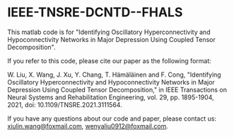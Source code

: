 # IEEE-TNSRE-DCNTD--FHALS
This matlab code is for "Identifying Oscillatory Hyperconnectivity and Hypoconnectivity Networks in Major Depression Using Coupled Tensor Decomposition".

If you refer to this code, please cite our paper as the following format:

W. Liu, X. Wang, J. Xu, Y. Chang, T. Hämäläinen and F. Cong, "Identifying Oscillatory Hyperconnectivity and Hypoconnectivity Networks in Major Depression Using Coupled Tensor Decomposition," 
in IEEE Transactions on Neural Systems and Rehabilitation Engineering, vol. 29, pp. 1895-1904, 2021, doi: 10.1109/TNSRE.2021.3111564.

If you have any questions about our code and paper, please contact us: xiulin.wang@foxmail.com, wenyaliu0912@foxmail.com.
